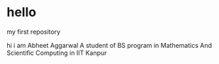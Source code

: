 hello
=====

my first repository

hi i am Abheet Aggarwal
A student of BS program in Mathematics And Scientific Computing in IIT Kanpur

